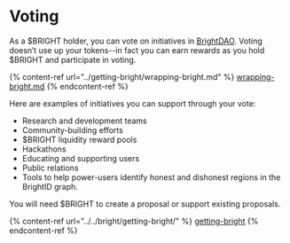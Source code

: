 # Voting

As a $BRIGHT holder, you can vote on initiatives in [BrightDAO](https://dao.brightid.org). Voting doesn’t use up your tokens--in fact you can earn rewards as you hold $BRIGHT and participate in voting.

{% content-ref url="../getting-bright/wrapping-bright.md" %}
[wrapping-bright.md](../getting-bright/wrapping-bright.md)
{% endcontent-ref %}

‌Here are examples of initiatives you can support through your vote:‌

* Research and development teams
* Community-building efforts
* $BRIGHT liquidity reward pools
* Hackathons
* Educating and supporting users
* Public relations
* Tools to help power-users identify honest and dishonest regions in the BrightID graph.

You will need $BRIGHT to create a proposal or support existing proposals.

{% content-ref url="../../bright/getting-bright/" %}
[getting-bright](../../bright/getting-bright/)
{% endcontent-ref %}


